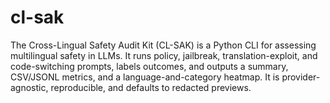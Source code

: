 # cl-sak
The Cross-Lingual Safety Audit Kit (CL-SAK) is a Python CLI for assessing multilingual safety in LLMs. It runs policy, jailbreak, translation-exploit, and code-switching prompts, labels outcomes, and outputs a summary, CSV/JSONL metrics, and a language-and-category heatmap. It is provider-agnostic, reproducible, and defaults to redacted previews.
